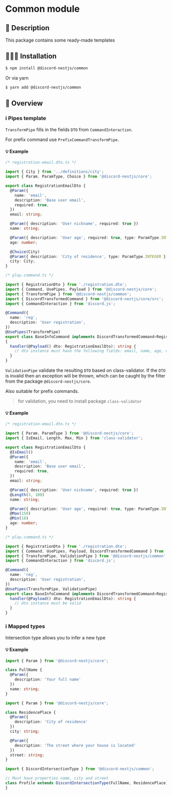# Common module

## 🧾 Description

This package contains some ready-made templates

## 👨🏻‍💻 Installation <a name="Installation"></a>

```bash
$ npm install @discord-nestjs/common
```

Or via yarn

```bash
$ yarn add @discord-nestjs/common
```

## 📑 Overview <a name="Overview"></a>

### ℹ️ Pipes template

`TransformPipe` fills in the fields `DTO` from `CommandInteraction`. 

For prefix command use `PrefixCommandTransformPipe`.

#### 💡 Example

```typescript
/* registration-email.dto.ts */

import { City } from '../definitions/city';
import { Param, ParamType, Choice } from '@discord-nestjs/core';

export class RegistrationEmailDto {
  @Param({
    name: 'email',
    description: 'Base user email',
    required: true,
  })
  email: string;

  @Param({ description: 'User nickname', required: true })
  name: string;

  @Param({ description: 'User age', required: true, type: ParamType.INTEGER })
  age: number;

  @Choice(City)
  @Param({ description: 'City of residence', type: ParamType.INTEGER })
  city: City;
}
```

```typescript
/* play.command.ts */

import { RegistrationDto } from './registration.dto';
import { Command, UsePipes, Payload } from '@discord-nestjs/core';
import { TransformPipe } from '@discord-nestjs/common';
import { DiscordTransformedCommand } from '@discord-nestjs/core/src';
import { CommandInteraction } from 'discord.js';

@Command({
  name: 'reg',
  description: 'User registration',
})
@UsePipes(TransformPipe)
export class BaseInfoCommand implements DiscordTransformedCommand<RegistrationEmailDto>
{
  handler(@Payload() dto: RegistrationEmailDto): string {
    // dto instance must have the following fields: email, name, age, city
  }
}
```

`ValidationPipe` validate the resulting `DTO` based on class-validator. If the `DTO` is invalid then an exception will be thrown, 
which can be caught by the filter from the package `@discord-nestjs/core`. 

Also suitable for prefix commands.

> for validation, you need to install package `class-validator`

#### 💡 Example

```typescript
/* registration-email.dto.ts */

import { Param, ParamType } from '@discord-nestjs/core';
import { IsEmail, Length, Max, Min } from 'class-validator';

export class RegistrationEmailDto {
  @IsEmail()
  @Param({
    name: 'email',
    description: 'Base user email',
    required: true,
  })
  email: string;

  @Param({ description: 'User nickname', required: true })
  @Length(3, 100)
  name: string;

  @Param({ description: 'User age', required: true, type: ParamType.INTEGER })
  @Max(150)
  @Min(18)
  age: number;
}
```

```typescript
/* play.command.ts */

import { RegistrationDto } from './registration.dto';
import { Command, UsePipes, Payload, DiscordTransformedCommand } from '@discord-nestjs/core';
import { TransformPipe, ValidationPipe } from '@discord-nestjs/common';
import { CommandInteraction } from 'discord.js';

@Command({
  name: 'reg',
  description: 'User registration',
})
@UsePipes(TransformPipe, ValidationPipe)
export class BaseInfoCommand implements DiscordTransformedCommand<RegistrationEmailDto> {
  handler(@Payload() dto: RegistrationEmailDto): string {
    // dto instance must be valid
  }
}
```

### ℹ️ Mapped types

Intersection type allows you to infer a new type 

#### 💡 Example

```typescript
import { Param } from '@discord-nestjs/core';

class FullName {
  @Param({
    description: 'Your full name'
  })
  name: string;
}
```

```typescript
import { Param } from '@discord-nestjs/core';

class ResidencePlace {
  @Param({
    description: 'City of residence'
  })
  city: string;

  @Param({
    description: 'The street where your house is located'
  })
  street: string;
}
```

```typescript
import { DiscordIntersectionType } from '@discord-nestjs/common';

// Must have properties name, city and street
class Profile extends DiscordIntersectionType(FullName, ResidencePlace) {
}
```
